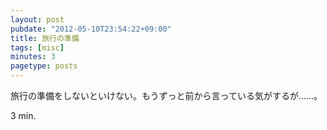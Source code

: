 ```yaml
---
layout: post
pubdate: "2012-05-10T23:54:22+09:00"
title: 旅行の準備
tags: [misc]
minutes: 3
pagetype: posts
---
```

旅行の準備をしないといけない。もうずっと前から言っている気がするが……。

3 min.
